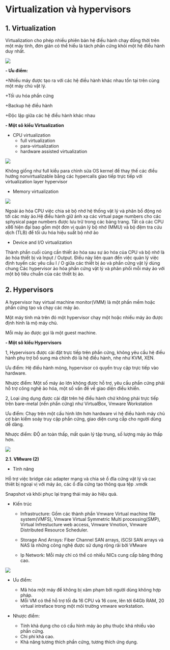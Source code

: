 # Virtualization và hypervisors #

## 1. Virtualization ##
Virtualization cho phép nhiều phiên bản hệ điều hành chạy đồng thời trên một máy tính, đơn giản có thể hiểu là tách phần cứng khỏi một hệ điều hành duy nhất.

![](https://i.imgur.com/obNNl5Z.png)

**- Ưu điểm:**

+Nhiều máy được tạo ra với các hệ điều hành khác nhau tồn tại trên cùng một máy chủ vật lý.

+Tối ưu hóa phần cứng

+Backup hệ điều hành

+Độc lập giữa các hệ điều hành khác nhau

**- Một sô kiểu Virtualization**

- CPU virtualization
	+ full virtualization
	+ para-virtualization
	+ hardware assisted virtualization

![](https://i.imgur.com/kBjxlUu.png)

Không giống như full kiểu para chỉnh sửa OS kernel để thay thế các điều hướng nonvirtualizable bằng các hypercalls giao tiếp trực tiếp với virtualization layer hypervisor


- Memory virtualization

![](https://i.imgur.com/ADAFl8n.png)

Ngoài ảo hóa CPU việc chia sẻ bộ nhớ hệ thống vật lý và phân bổ động nó tới các máy ảo.Hệ điều hành giữ ánh xạ các virtual  page numbers cho các sphysical page numbers được lưu trữ trong các bảng trang. Tất cả các CPU x86 hiện đại bao gồm một đơn vị quản lý bộ nhớ (MMU) và bộ đệm tra cứu dịch (TLB) để tối ưu hóa hiệu suất bộ nhớ ảo

- Device and I/O virtualization

Thành phần cuối cùng cần thiết ảo hóa sau sự ảo hóa của CPU và bộ nhớ là ảo hóa thiết bị và Input / Output. Điều này liên quan đến việc quản lý việc định tuyến các yêu cầu I / O giữa các thiết bị ảo và phần cứng vật lý dùng chung
Các hypervisor ảo hóa phần cứng vật lý và phân phối mỗi máy ảo với một bộ tiêu chuẩn của các thiết bị ảo.

## 2. Hypervisors ##

A hypervisor hay virtual machine  monitor(VMM) là một phần mềm hoặc phần cứng tạo và chạy các máy ảo.

Một máy tính mà trên đó một hypervisor chạy một hoặc nhiều máy ảo được định hình là mộ máy chủ.

Mỗi máy ảo được gọi là một guest machine.

**- Một sô kiểu Hypervisors**

1, Hypervisors được cài đặt trực tiếp trên phần cứng, không yêu cầu hệ điều hành phụ trợ bổ sung mà chính đó là hệ điều hành, nhẹ như KVM, XEN.

Ưu điểm: Hệ điều hành mỏng, hypervisor có quyền truy cập trực tiếp vào hardware.

Nhược điểm: Một số máy ảo lớn không được hỗ trợ, yêu cầu phần cứng phải hỗ trợ công nghệ ảo hóa, một số vấn đề về giao diện điều khiển.

2, Loại ứng dụng được cài đặt trên hệ điều hành chứ không phải trực tiếp trên bare-metal (nền phần cứng) như VirtualBox, Vmware Workstation

Ưu điểm: Chạy trên một cấu hình lớn hơn hardware vì hệ điều hành máy chủ cơ bản kiểm soáy truy cập phần cứng, giao diện cung cấp cho người dùng dễ dàng.

Nhược điểm: ĐỘ an toàn thấp, mất quản lý tập trung, số lượng máy ảo thấp hơn.

![](https://i.imgur.com/v6KbBVe.png)



**2.1. VMware (2)**

- Tính năng

Hỗ trợ việc bridge các adapter mạng và chia sẻ ổ đĩa cứng vật lý và cac thiêt bị ngoại vị với máy ảo, các ổ đĩa cứng tạo thông qua tệp .vmdk

Snapshot và khôi phục lại trạng thái máy ảo hiệu quả.

- Kiến trúc

	+  Infrastructure: Gồm các thành phần Vmware Virtual machine file  system(VMFS), Vmware Virtual Symmetric Multi  processing(SMP), Virtual Infrestucture web access,  Vmware Vmotion, Vmware Distributed Resource  Scheduler.
	+  Storage And Arrays: Fiber Channel SAN arrays, iSCSI  SAN arrays và NAS là những công nghệ được sử dụng rộng rãi bởi VMware
	
	+ Ip Network: Mỗi máy chỉ có thể có nhiều NICs cung cấp băng thông cao.

![](https://i.imgur.com/lQ2yb1F.png)

- Ưu điểm:

	+ Mã hóa một máy để không bị xâm phạm bởi người dùng không hợp pháp.
	+ Mỗi VM có thể hỗ trợ tối đa 16 CPU và 16 core, lên tới 64Gb RAM, 20 virtual intreface trong một môi trường vmware workstation.
- Nhược điểm:

	+ Tính khả dụng cho có cấu hình máy ảo phụ thuộc khá nhiều vào phần cứng.
	+ Chi phí khá cao.
	+ Khả năng tương thích phần cứng, tương thích ứng dụng.